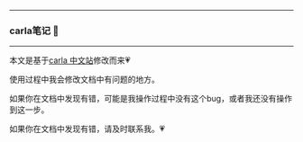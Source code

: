 ------
### carla笔记 :feet:

------
本文是基于[carla 中文站](https://bbs.carla.org.cn/document/34876387b64845899a948fbf8c2a73be)修改而来:heartpulse:

使用过程中我会修改文档中有问题的地方。

如果你在文档中发现有错，可能是我操作过程中没有这个bug，或者我还没有操作到这一步。

如果你在文档中发现有错，请及时联系我。:heartpulse:


